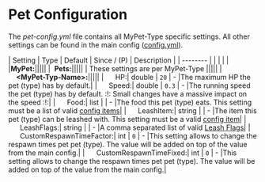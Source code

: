 # Pet Configuration

The *pet-config.yml* file contains all MyPet-Type specific settings.
All other settings can be found in the main config ([config.yml](configfile)).

|  Setting  |  Type  |  Default  |  Since / (P)  |  Description  |
| --------  |        |           |               |               |
|**MyPet:**|||||
|&nbsp;&nbsp;**Pets:**|||||
|  These settings are per MyPet-Type  |||||
|&nbsp;&nbsp;&nbsp;&nbsp;**&lt;MyPet-Typ-Name&gt;:**|||||
|&nbsp;&nbsp;&nbsp;&nbsp;&nbsp;&nbsp;HP:|  double  |  `20`  |  -  |The maximum HP the pet (type) has by default.|
|&nbsp;&nbsp;&nbsp;&nbsp;&nbsp;&nbsp;Speed:|  double  |  `0.3`  |  -  |The running speed the pet (type) has by default. :!: Small changes have a massive impact on the speed :!:|
|&nbsp;&nbsp;&nbsp;&nbsp;&nbsp;&nbsp;Food:|  list  |    |  -  |The food this pet (type) eats. This setting must be a list of valid [config items](configitem)|
|&nbsp;&nbsp;&nbsp;&nbsp;&nbsp;&nbsp;LeashItem:|  string  |    |  -  |The item this pet (type) can be leashed with. This setting must be a valid [config item](configitem)|
|&nbsp;&nbsp;&nbsp;&nbsp;&nbsp;&nbsp;LeashFlags:|  string  |    |  -  |A comma separated list of valid [Leash Flags](leashflag)|
|&nbsp;&nbsp;&nbsp;&nbsp;&nbsp;&nbsp;CustomRespawnTimeFactor:|  int  |  `0`  |  -  |This setting allows to change the respawn times pet pet (type). The value will be added on top of the value from the main config.|
|&nbsp;&nbsp;&nbsp;&nbsp;&nbsp;&nbsp;CustomRespawnTimeFixed:|  int  |  `0`  |  -  |This setting allows to change the respawn times pet pet (type). The value will be added on top of the value from the main config.|